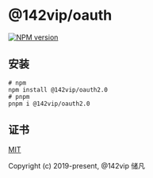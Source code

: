 # @142vip/oauth

[![NPM version](https://img.shields.io/npm/v/@142vip/oauth2.0?labelColor=0b3d52&color=1da469&label=version)](https://www.npmjs.com/package/@142vip/oauth)

## 安装

```shell
# npm
npm install @142vip/oauth2.0
# pnpm
pnpm i @142vip/oauth2.0
```

## 证书

[MIT](https://opensource.org/license/MIT)

Copyright (c) 2019-present, @142vip 储凡
